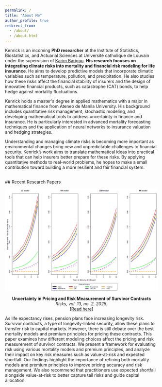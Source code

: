 ```yaml
---
permalink: /
title: "About Me"
author_profile: true
redirect_from: 
  - /about/
  - /about.html
---
```

Kenrick is an incoming **PhD researcher** at the Institute of Statistics, Biostatistics, and Actuarial Sciences at Université catholique de Louvain under the supervision of [Karim Barigou](https://karimbarigou.com/). **His research focuses on integrating climate risks into mortality and financial risk modeling for life insurance**. He aims to develop predictive models that incorporate climatic variables such as temperature, pollution, and precipitation. He also studies how these risks affect the financial stability of insurers and the design of innovative financial products, such as catastrophe (CAT) bonds, to help hedge against mortality fluctuations. 

Kenrick holds a master's degree in applied mathematics with a major in mathematical finance from Ateneo de Manila University. His background includes quantitative risk management, stochastic modeling, and developing mathematical tools to address uncertainty in finance and insurance. He is particularly interested in advanced mortality forecasting techniques and the application of neural networks to insurance valuation and hedging strategies.

Understanding and managing climate risks is becoming more important as environmental changes bring new and unpredictable challenges to financial security. Kenrick’s work aims to translate mathematical ideas into practical tools that can help insurers better prepare for these risks. By applying quantitative methods to real-world problems, he hopes to make a small contribution toward building a more resilient and fair financial system.

<br>
## Recent Research Papers

![Risks Figure](/images/RisksFigure.png)

<div align="center">
  <strong>Uncertainty in Pricing and Risk Measurement of Survivor Contracts</strong><br>
  <em>Risks, vol. 13, no. 2, 2025.</em><br>
  <a href="https://doi.org/10.3390/risks13020035">[Read here]</a>
</div>

As life expectancy rises, pension plans face increasing longevity risk. Survivor contracts, a type of longevity-linked security, allow these plans to transfer risk to capital markets. However, there is still debate over the best mortality models and premium principles for pricing these contracts. This paper examines how different modeling choices affect the pricing and risk measurement of survivor contracts. We present a framework for evaluating risk using various mortality models and premium principles, and analyze their impact on key risk measures such as value-at-risk and expected shortfall. Our findings highlight the importance of refining both mortality models and premium principles to improve pricing accuracy and risk management. We also recommend that practitioners use expected shortfall alongside value-at-risk to better capture tail risks and guide capital allocation.

<!-- I also represented my country internationally in [Lion Dancing](https://kenrickraymond.github.io/images/Malaysia.jpg) -->

<!-- Please find my [CV](https://kenrickraymond.github.io/files/KENRICK_RAYMOND_SO_ACADEMIC_CV.pdf) (Version May 2025) here. -->